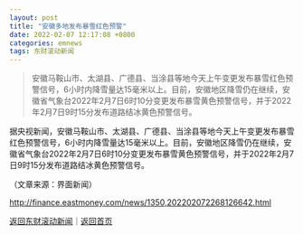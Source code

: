 ```yaml
---
layout: post
title: "安徽多地发布暴雪红色预警"
date: 2022-02-07 12:17:08 +0800
categories: emnews
tags: 东财滚动新闻
---
```

> 安徽马鞍山市、太湖县、广德县、当涂县等地今天上午变更发布暴雪红色预警信号，6小时内降雪量达15毫米以上。目前，安徽地区降雪仍在继续，安徽省气象台2022年2月7日6时10分变更发布暴雪黄色预警信号，并于2022年2月7日9时15分发布道路结冰黄色预警信号。

<p>据央视新闻，安徽马鞍山市、太湖县、广德县、当涂县等地今天上午变更发布暴雪红色预警信号，6小时内降雪量达15毫米以上。目前，安徽地区降雪仍在继续，安徽省气象台2022年2月7日6时10分变更发布暴雪黄色预警信号，并于2022年2月7日9时15分发布道路结冰黄色预警信号。</p><p class="em_media">（文章来源：界面新闻）</p>

<http://finance.eastmoney.com/news/1350,202202072268126642.html>

[返回东财滚动新闻](//finews.withounder.com/emnews/)｜[返回首页](//finews.withounder.com/)